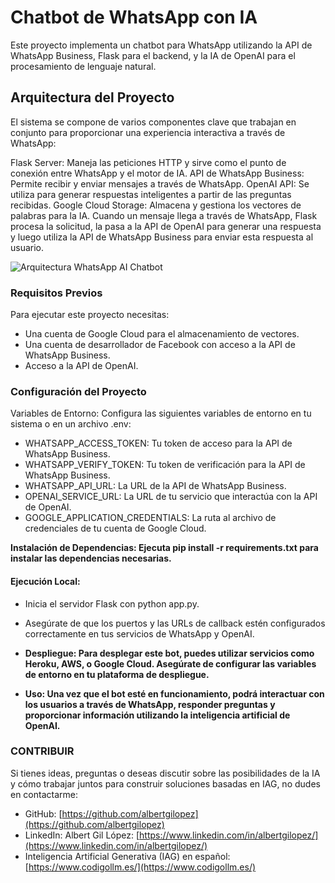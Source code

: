 # Chatbot de WhatsApp con IA

Este proyecto implementa un chatbot para WhatsApp utilizando la API de WhatsApp Business, Flask para el backend, y la IA de OpenAI para el procesamiento de lenguaje natural.

## Arquitectura del Proyecto

El sistema se compone de varios componentes clave que trabajan en conjunto para proporcionar una experiencia interactiva a través de WhatsApp:

Flask Server: Maneja las peticiones HTTP y sirve como el punto de conexión entre WhatsApp y el motor de IA.
API de WhatsApp Business: Permite recibir y enviar mensajes a través de WhatsApp.
OpenAI API: Se utiliza para generar respuestas inteligentes a partir de las preguntas recibidas.
Google Cloud Storage: Almacena y gestiona los vectores de palabras para la IA.
Cuando un mensaje llega a través de WhatsApp, Flask procesa la solicitud, la pasa a la API de OpenAI para generar una respuesta y luego utiliza la API de WhatsApp Business para enviar esta respuesta al usuario.

![Arquitectura WhatsApp AI Chatbot]([URL_DE_LA_IMAGEN](whatsapp-ai-chatbot-arquitectura.png))

### Requisitos Previos

Para ejecutar este proyecto necesitas:

- Una cuenta de Google Cloud para el almacenamiento de vectores.
- Una cuenta de desarrollador de Facebook con acceso a la API de WhatsApp Business.
- Acceso a la API de OpenAI.

### Configuración del Proyecto

Variables de Entorno: Configura las siguientes variables de entorno en tu sistema o en un archivo .env:

- WHATSAPP_ACCESS_TOKEN: Tu token de acceso para la API de WhatsApp Business.
- WHATSAPP_VERIFY_TOKEN: Tu token de verificación para la API de WhatsApp Business.
- WHATSAPP_API_URL: La URL de la API de WhatsApp Business.
- OPENAI_SERVICE_URL: La URL de tu servicio que interactúa con la API de OpenAI.
- GOOGLE_APPLICATION_CREDENTIALS: La ruta al archivo de credenciales de tu cuenta de Google Cloud.

**Instalación de Dependencias: Ejecuta pip install -r requirements.txt para instalar las dependencias necesarias.**

#### Ejecución Local:

- Inicia el servidor Flask con python app.py.
- Asegúrate de que los puertos y las URLs de callback estén configurados correctamente en tus servicios de WhatsApp y OpenAI.

- **Despliegue: Para desplegar este bot, puedes utilizar servicios como Heroku, AWS, o Google Cloud. Asegúrate de configurar las variables de entorno en tu plataforma de despliegue.**

- **Uso: Una vez que el bot esté en funcionamiento, podrá interactuar con los usuarios a través de WhatsApp, responder preguntas y proporcionar información utilizando la inteligencia artificial de OpenAI.**

### CONTRIBUIR

Si tienes ideas, preguntas o deseas discutir sobre las posibilidades de la IA y cómo trabajar juntos para construir soluciones basadas en IAG, no dudes en contactarme:

- GitHub: [https://github.com/albertgilopez](https://github.com/albertgilopez)
- LinkedIn: Albert Gil López: [https://www.linkedin.com/in/albertgilopez/](https://www.linkedin.com/in/albertgilopez/)
- Inteligencia Artificial Generativa (IAG) en español: [https://www.codigollm.es/](https://www.codigollm.es/)
